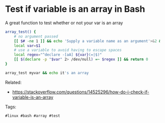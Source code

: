# Test if variable is an array in Bash

A great function to test whether or not your var is an array

```bash
array_test() {                                                                  
    # no argument passed                                                        
    [[ $# -ne 1 ]] && echo 'Supply a variable name as an argument'>&2 && return 2
    local var=$1                                                                
    # use a variable to avoid having to escape spaces                           
    local regex="^declare -[aA] ${var}(=|$)"                                    
    [[ $(declare -p "$var" 2> /dev/null) =~ $regex ]] && return 0               
}

array_test myvar && echo it's an array
```

Related:

* <https://stackoverflow.com/questions/14525296/how-do-i-check-if-variable-is-an-array>

Tags:

    #linux #bash #array #test
